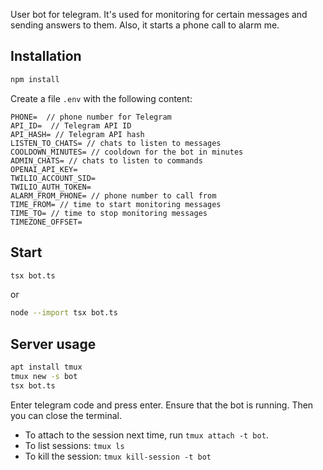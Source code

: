 User bot for telegram. It's used for monitoring for certain messages and sending answers to them.
Also, it starts a phone call to alarm me.

## Installation
```bash
npm install
```
Create a file `.env` with the following content:
```
PHONE=  // phone number for Telegram
API_ID=  // Telegram API ID
API_HASH= // Telegram API hash
LISTEN_TO_CHATS= // chats to listen to messages
COOLDOWN_MINUTES= // cooldown for the bot in minutes    
ADMIN_CHATS= // chats to listen to commands
OPENAI_API_KEY= 
TWILIO_ACCOUNT_SID=
TWILIO_AUTH_TOKEN=
ALARM_FROM_PHONE= // phone number to call from
TIME_FROM= // time to start monitoring messages
TIME_TO= // time to stop monitoring messages
TIMEZONE_OFFSET=
```

## Start
```bash
tsx bot.ts
```
or
```bash
node --import tsx bot.ts
```

## Server usage
```bash
apt install tmux
tmux new -s bot
tsx bot.ts
```
Enter telegram code and press enter.
Ensure that the bot is running.
Then you can close the terminal.

- To attach to the session next time, run `tmux attach -t bot`.
- To list sessions: `tmux ls`
- To kill the session: `tmux kill-session -t bot`
